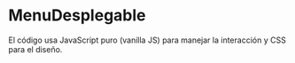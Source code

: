 # MenuDesplegable
El código usa JavaScript puro (vanilla JS) para manejar la interacción y CSS para el diseño.
